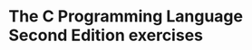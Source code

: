 The C Programming Language Second Edition exercises
===================================================
